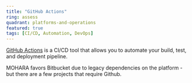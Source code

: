 ```yaml
---
title: "GitHub Actions"
ring: assess
quadrant: platforms-and-operations
featured: true
tags: [CI/CD, Automation, DevOps]
---
```


[GitHub Actions](https://github.com/features/actions) is a CI/CD tool that allows you to automate your build, test, and deployment pipeline.

MOHARA favors Bitbucket due to legacy dependencies on the platform - but there are a few projects that require Github.
